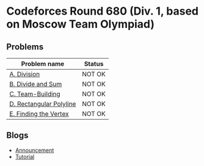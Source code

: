 # Codeforces Round 680 (Div. 1, based on Moscow Team Olympiad)

## Problems

|Problem name|Status|
|------------|---------|
| [A. Division](problems/A._Division.md)|NOT OK|
| [B. Divide and Sum](problems/B._Divide_and_Sum.md)|NOT OK|
| [C. Team-Building](problems/C._Team-Building.md)|NOT OK|
| [D. Rectangular Polyline](problems/D._Rectangular_Polyline.md)|NOT OK|
| [E. Finding the Vertex](problems/E._Finding_the_Vertex.md)|NOT OK|
## Blogs

- [Announcement](blogs/Announcement.md)
- [Tutorial](blogs/Tutorial.md)
